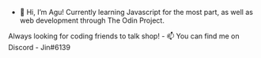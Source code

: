 - 👋 Hi, I’m Agu! Currently learning Javascript for the most part, as well as  web development through The Odin Project.

Always looking for coding friends to talk shop! - 📫 You can find me on Discord - Jin#6139

<!---
jinitsuga/jinitsuga is a ✨ special ✨ repository because its `README.md` (this file) appears on your GitHub profile.
You can click the Preview link to take a look at your changes.
--->
